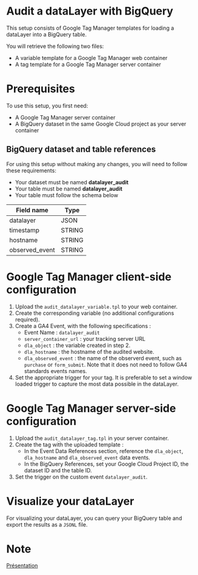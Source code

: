 ﻿# Audit a dataLayer with BigQuery

This setup consists of Google Tag Manager templates for loading a dataLayer into a BigQuery table.

You will retrieve the following two files:

- A variable template for a Google Tag Manager web container
- A tag template for a Google Tag Manager server container

# Prerequisites

To use this setup, you first need:

- A Google Tag Manager server container
- A BigQuery dataset in the same Google Cloud project as your server container

## BigQuery dataset and table references

For using this setup without making any changes, you will need to follow these requirements:

- Your dataset must be named **datalayer_audit**
- Your table must be named **datalayer_audit**
- Your table must follow the schema below

|Field name|Type|
|--|--|
| datalayer | JSON |
| timestamp | STRING |
| hostname | STRING |
| observed_event | STRING |

# Google Tag Manager client-side configuration

1. Upload the `audit_datalayer_variable.tpl` to your web container.
2. Create the corresponding variable (no additional configurations required).
3. Create a GA4 Event, with the following specifications :
	- Event Name : `datalayer_audit`
	- `server_container_url` : your tracking server URL
	- `dla_object` : the variable created in step 2.
	- `dla_hostname` : the hostname of the audited website.
	- `dla_observed_event` : the name of the observerd event, such as `purchase` or `form_submit`. Note that it does not need to follow GA4 standards events names.
4. Set the appropriate trigger for your tag. It is preferable to set a window loaded trigger to capture the most data possible in the dataLayer.

# Google Tag Manager server-side configuration

1. Upload the `audit_datalayer_tag.tpl` in your server container.
2. Create the tag with the uploaded template :
	- In the Event Data References section, reference the `dla_object`, `dla_hostname` and `dla_observed_event` data events.
	- In the BigQuery References, set your Google Cloud Project ID, the dataset ID and the table ID.
3. Set the trigger on the custom event `datalayer_audit`. 

# Visualize your dataLayer

For visualizing your dataLayer, you can query your BigQuery table and export the results as a `JSONL` file. 

# Note
[Présentation](https://docs.google.com/presentation/d/1ArO6dbLk5Qwho18p110yNci3gI4_MZwU-yzGgIVXraE/edit?usp=sharing)